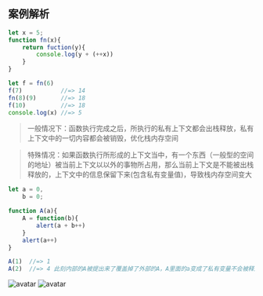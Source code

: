 
## 案例解析
```javascript
let x = 5;
function fn(x){
	return fuction(y){
		console.log(y + (++x))
	}
}

let f = fn(6)
f(7)           //=> 14
fn(8)(9)       //=> 18
f(10)          //=> 18
console.log(x) //=> 5

```
> 一般情况下：函数执行完成之后，所执行的私有上下文都会出栈释放，私有上下文中的一切内容都会被销毁，优化栈内存空间

> 特殊情况：如果函数执行所形成的上下文当中，有一个东西（一般型的空间的地址）被当前上下文以以外的事物所占用，那么当前上下文是不能被出栈释放的，上下文中的信息保留下来(包含私有变量值)，导致栈内存空间变大

```javascript
let a = 0,
    b = 0;

function A(a){
    A = function(b){
        alert(a + b++)
    }
    alert(a++)
}

A(1)  //=> 1
A(2)  //=> 4 此刻内部的A被提出来了覆盖掉了外部的A，A里面的a变成了私有变量不会被释放
```
![avatar](bbtj.bmp)
![avatar](almst.bmp)